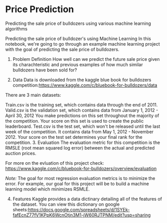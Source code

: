 # Price Prediction 
Predicting the sale price of bulldozers using various machine learning algorithms


Predicting the sale price of bulldozer's using Machine Learning
In this notebook, we're going to go through an example machine learning project with the goal of predicting the sale price of bulldozers.

1. Problem Definition
How well can we predict the future sale price given its charachteristic and previous examples of how much similar bulldozers have been sold for?

2. Data
Data is downloaded from the kaggle blue book for bulldozers competition:https://www.kaggle.com/c/bluebook-for-bulldozers/data

There are 3 main datasets:

Train.csv is the training set, which contains data through the end of 2011.
Valid.csv is the validation set, which contains data from January 1, 2012 - April 30, 2012 You make predictions on this set throughout the majority of the competition. Your score on this set is used to create the public leaderboard.
Test.csv is the test set, which won't be released until the last week of the competition. It contains data from May 1, 2012 - November 2012. Your score on the test set determines your final rank for the competition.
3. Evaluation
The evaluation metric for this competition is the RMSLE (root mean squared log error) between the actual and predicted auction prices.

For more on the evluation of this project check: https://www.kaggle.com/c/bluebook-for-bulldozers/overview/evaluation

*Note:* The goal for most regression evaluation metrics is to minimize the error. For example, our goal for this project will be to build a machine learning model which minimizes RSMLE.

4. Features
Kaggle provides a data dictinary detailing all of the features of the dataset. You can view this dictionary on google sheets:https://docs.google.com/spreadsheets/d/1SYEk-fafEcnZ77fV1KPpK6WcnOtjn3M1-jW60RJTPNM/edit?usp=sharing
